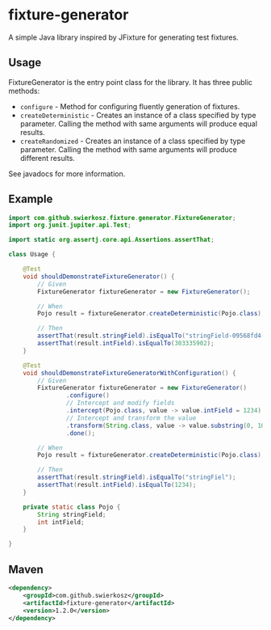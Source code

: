 # fixture-generator

A simple Java library inspired by JFixture for generating test fixtures.

## Usage

FixtureGenerator is the entry point class for the library. It has three public methods:
* `configure` - Method for configuring fluently generation of fixtures.
* `createDeterministic` - Creates an instance of a class specified by type parameter. Calling the method with same arguments will produce equal results.
* `createRandomized` - Creates an instance of a class specified by type parameter. Calling the method with same arguments will produce different results.

See javadocs for more information.

## Example
```java
import com.github.swierkosz.fixture.generator.FixtureGenerator;
import org.junit.jupiter.api.Test;

import static org.assertj.core.api.Assertions.assertThat;

class Usage {

    @Test
    void shouldDemonstrateFixtureGenerator() {
        // Given
        FixtureGenerator fixtureGenerator = new FixtureGenerator();

        // When
        Pojo result = fixtureGenerator.createDeterministic(Pojo.class);

        // Then
        assertThat(result.stringField).isEqualTo("stringField-09568fd4-7072-3c1d-81dd-f383836cc584");
        assertThat(result.intField).isEqualTo(303335902);
    }

    @Test
    void shouldDemonstrateFixtureGeneratorWithConfiguration() {
        // Given
        FixtureGenerator fixtureGenerator = new FixtureGenerator()
                .configure()
                // Intercept and modify fields
                .intercept(Pojo.class, value -> value.intField = 1234)
                // Intercept and transform the value
                .transform(String.class, value -> value.substring(0, 10))
                .done();

        // When
        Pojo result = fixtureGenerator.createDeterministic(Pojo.class);

        // Then
        assertThat(result.stringField).isEqualTo("stringFiel");
        assertThat(result.intField).isEqualTo(1234);
    }

    private static class Pojo {
        String stringField;
        int intField;
    }

}
```

## Maven
```xml
<dependency>
    <groupId>com.github.swierkosz</groupId>
    <artifactId>fixture-generator</artifactId>
    <version>1.2.0</version>
</dependency>
```